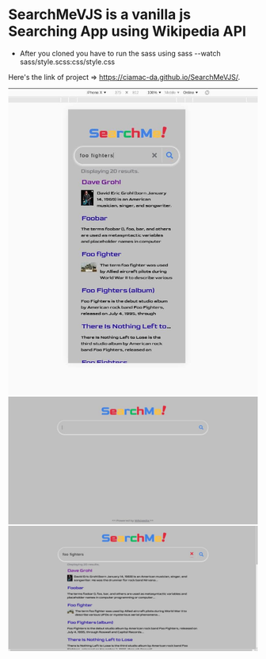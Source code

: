 # SearchMeVJS is a vanilla js Searching App using Wikipedia API
- After you cloned you have to run the sass using sass --watch sass/style.scss:css/style.css

Here's the link of project => https://ciamac-da.github.io/SearchMeVJS/.

![](readmeImage/1.jpg)
![](readmeImage/2.jpg)
![](readmeImage/3.jpg)
